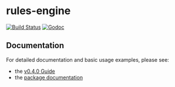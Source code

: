 # rules-engine

[![Build Status](https://drone.heetch.net/api/badges/heetch/rules-engine/status.svg)](https://drone.heetch.net/heetch/rules-engine)
[![Godoc](https://img.shields.io/badge/doc-v0.4.1-blue.svg)](http://docs.dev.heetch.internal/go/heetch/rules-engine/tag/v0.4.1/pkg/index.html)

## Documentation

For detailed documentation and basic usage examples, please see:

- the [v0.4.0 Guide](https://github.com/heetch/rules-engine/wiki/v0.4.0-Guide)
- the [package documentation](http://docs.dev.heetch.internal/go/heetch/rules-engine/tag/v0.4.0/pkg/index.html)
